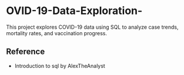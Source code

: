 # OVID-19-Data-Exploration-
This project explores COVID-19 data using SQL to analyze case trends, mortality rates, and vaccination progress.
## Reference
 - Introduction to sql by AlexTheAnalyst
   
